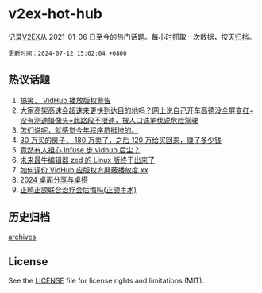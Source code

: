 # v2ex-hot-hub

 记录[V2EX](https://www.v2ex.com/)从 2021-01-06 日至今的热门话题。每小时抓取一次数据，按天[归档](archives)。

`更新时间：2024-07-12 15:02:04 +0800`

## 热议话题

1. [搞笑， VidHub 播放版权警告](https://www.v2ex.com/t/1056612)
1. [大家高架高速会超速来更快到达目的地吗？网上说自己开车高德没全屏变红=没有测速摄像头=此路段不限速，被人口诛笔伐说危险驾驶](https://www.v2ex.com/t/1056720)
1. [怎们说呢，就感觉今年程序员挺惨的。](https://www.v2ex.com/t/1056600)
1. [30 万买的房子， 180 万卖了，之后 120 万给买回来，赚了多少钱](https://www.v2ex.com/t/1056583)
1. [竟然有人担心 Infuse 步 vidhub 后尘？](https://www.v2ex.com/t/1056719)
1. [未来最牛编辑器 zed 的 Linux 版终于出来了](https://www.v2ex.com/t/1056672)
1. [如何评价 VidHub 应版权方屏蔽播放度 xx](https://www.v2ex.com/t/1056626)
1. [2024 桌面分享与桌搭](https://www.v2ex.com/t/1056774)
1. [正畸正颌联合治疗会后悔吗(正颌手术)](https://www.v2ex.com/t/1056722)

## 历史归档

[archives](archives)

## License

See the [LICENSE](LICENSE) file for license rights and limitations (MIT).
